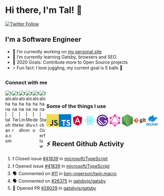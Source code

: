 # Hi there, I'm Tal! 👋
[![Twitter Follow](https://img.shields.io/twitter/follow/talohanax?color=1DA1F2&logo=twitter&style=for-the-badge)](https://twitter.com/intent/follow?original_referer=https%3A%2F%2Fgithub.com%2Ftalohana&screen_name=talohanax)

## I'm a Software Engineer

- 🔭 I’m currently working on [my personal site][website]
- 🌱 I’m currently learning Gatsby, browsers and SEO
- 🥅 2020 Goals: Contribute more to Open Source projects
- ⚡ Fun fact: I love juggling, my current goal is 5 balls 🤹

### Connect with me

[<img align="left" alt="talohana | talohana.com" width="22px" src="https://gist.githubusercontent.com/talohana/d6fb11e6b35272ea6d77ba0445ab5985/raw/a67d05d17c46f56bdd34b6859e3e657954db9096/brand.svg" />][twitter]
[<img align="left" alt="talohana | Twitter" width="22px" src="https://cdn.jsdelivr.net/npm/simple-icons@v3/icons/twitter.svg" />][twitter]
[<img align="left" alt="talohana | LinkedIn" width="22px" src="https://cdn.jsdelivr.net/npm/simple-icons@v3/icons/linkedin.svg" />][linkedin]
[<img align="left" alt="talohana | Medium" width="22px" src="https://cdn.jsdelivr.net/npm/simple-icons@v3/icons/medium.svg" />][medium]
[<img align="left" alt="talohana | dev.to" width="22px" src="https://cdn.jsdelivr.net/npm/simple-icons@v3/icons/dev-dot-to.svg" />][dev.to]
[<img align="left" alt="talohana | StackOverflow" width="22px" src="https://cdn.jsdelivr.net/npm/simple-icons@v3/icons/stackoverflow.svg" />][stackoverflow]

<br />

### Some of the things I use


<img align="left" alt="JavaScript" width="40px" src="https://raw.githubusercontent.com/github/explore/80688e429a7d4ef2fca1e82350fe8e3517d3494d/topics/javascript/javascript.png" />
<img align="left" alt="JavaScript" width="40px" src="https://raw.githubusercontent.com/github/explore/80688e429a7d4ef2fca1e82350fe8e3517d3494d/topics/typescript/typescript.png" />
<img align="left" alt="Angular" width="40px" src="https://raw.githubusercontent.com/github/explore/80688e429a7d4ef2fca1e82350fe8e3517d3494d/topics/angular/angular.png" />
<img align="left" alt="React" width="40px" src="https://raw.githubusercontent.com/github/explore/80688e429a7d4ef2fca1e82350fe8e3517d3494d/topics/react/react.png" />
<img align="left" alt="Gatsby" width="40px" src="https://raw.githubusercontent.com/github/explore/e94815998e4e0713912fed477a1f346ec04c3da2/topics/gatsby/gatsby.png" />
<img align="left" alt="GraphQL" width="40px" src="https://raw.githubusercontent.com/github/explore/80688e429a7d4ef2fca1e82350fe8e3517d3494d/topics/graphql/graphql.png" />
<img align="left" alt="Node.js" width="40px" src="https://raw.githubusercontent.com/github/explore/80688e429a7d4ef2fca1e82350fe8e3517d3494d/topics/nodejs/nodejs.png" />
<img align="left" alt="Git" width="40px" src="https://raw.githubusercontent.com/github/explore/80688e429a7d4ef2fca1e82350fe8e3517d3494d/topics/git/git.png" />
<img align="left" alt="Docker" width="40px" src="https://raw.githubusercontent.com/github/explore/80688e429a7d4ef2fca1e82350fe8e3517d3494d/topics/docker/docker.png" />

<br />
<br />
<br />

## :zap: Recent Github Activity

<!--START_SECTION:activity-->
1. ❗️ Closed issue [#41839](https://github.com/microsoft/TypeScript/issues/41839) in [microsoft/TypeScript](https://github.com/microsoft/TypeScript)
2. ❗️ Opened issue [#41839](https://github.com/microsoft/TypeScript/issues/41839) in [microsoft/TypeScript](https://github.com/microsoft/TypeScript)
3. 🗣 Commented on [#11](https://github.com/ben-rogerson/twin.macro/issues/11) in [ben-rogerson/twin.macro](https://github.com/ben-rogerson/twin.macro)
4. 🗣 Commented on [#26375](https://github.com/gatsbyjs/gatsby/issues/26375) in [gatsbyjs/gatsby](https://github.com/gatsbyjs/gatsby)
5. 💪 Opened PR [#28029](https://github.com/gatsbyjs/gatsby/pull/28029) in [gatsbyjs/gatsby](https://github.com/gatsbyjs/gatsby)
<!--END_SECTION:activity-->

[website]: https://talohana.com
[twitter]: https://twitter.com/talohanax
[linkedin]: https://www.linkedin.com/in/tal-ohana-8a663a146/
[medium]: https://medium.com/@tal.ohana.x
[dev.to]: https://dev.to/talohana
[stackoverflow]: https://stackoverflow.com/users/10715502/tal-ohana
